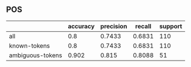 
## POS

|                  | accuracy | precision | recall | support |
|------------------|----------|-----------|--------|---------|
| all              | 0.8      | 0.7433    | 0.6831 | 110     |
| known-tokens     | 0.8      | 0.7433    | 0.6831 | 110     |
| ambiguous-tokens | 0.902    | 0.815     | 0.8088 | 51      |

